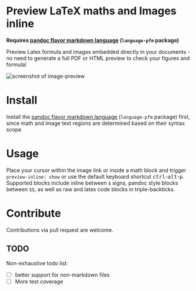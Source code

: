# Preview LaTeX maths and Images inline

**Requires [pandoc flavor markdown language](https://atom.io/packages/language-pfm)  (`language-pfm` package)**

Preview Latex formula and images embedded directly in your documents - no need to generate a full PDF or HTML preview to check your figures and formula!

![screenshot of image-preview](https://raw.githubusercontent.com/mangecoeur/preview-inline/master/resources/ScreenShot1.png)


# Install

Install the [pandoc flavor markdown language](https://atom.io/packages/language-pfm) (`language-pfm` package) first, since math and image text regions are determined based on their syntax scope

# Usage

Place your cursor within the image link or inside a math block and trigger `preview-inline: show` or use the default keyboard shortcut <kbd>ctrl</kbd>-<kbd>alt</kbd>-<kbd>p</kbd>. Supported blocks include inline between `$` signs, pandoc style blocks between `$$`, as well as raw and latex code blocks in triple-backticks.

# Contribute

Contributions via pull request are welcome.

## TODO

Non-exhaustive todo list:

- [ ] better support for non-markdown files
- [ ] More test coverage
